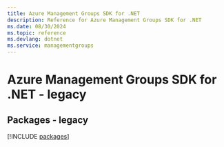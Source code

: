 ```yaml
---
title: Azure Management Groups SDK for .NET
description: Reference for Azure Management Groups SDK for .NET
ms.date: 08/30/2024
ms.topic: reference
ms.devlang: dotnet
ms.service: managementgroups
---
```

# Azure Management Groups SDK for .NET - legacy
## Packages - legacy
[!INCLUDE [packages](management-groups-index.md)]